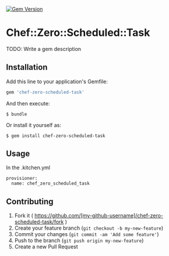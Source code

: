 [![Gem Version](https://badge.fury.io/rb/chef-zero-scheduled-task.svg)](http://badge.fury.io/rb/chef-zero-scheduled-task)
# Chef::Zero::Scheduled::Task

TODO: Write a gem description

## Installation

Add this line to your application's Gemfile:

```ruby
gem 'chef-zero-scheduled-task'
```

And then execute:

    $ bundle

Or install it yourself as:

    $ gem install chef-zero-scheduled-task

## Usage

In the .kitchen.yml
```
provisioner:
  name: chef_zero_scheduled_task
```

## Contributing

1. Fork it ( https://github.com/[my-github-username]/chef-zero-scheduled-task/fork )
2. Create your feature branch (`git checkout -b my-new-feature`)
3. Commit your changes (`git commit -am 'Add some feature'`)
4. Push to the branch (`git push origin my-new-feature`)
5. Create a new Pull Request
